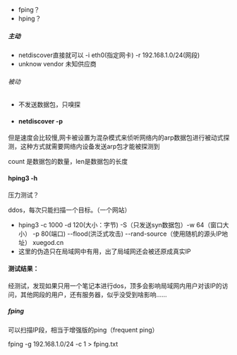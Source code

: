 - fping？
- hping？

##### 主动

- netdiscover直接就可以 -i eth0(指定网卡) -r 192.168.1.0/24(网段)
- unknow vendor 未知供应商

###### 被动

- 不发送数据包，只嗅探

- #### netdiscover -p

但是速度会比较慢,网卡被设置为混杂模式来侦听网络内的arp数据包进行被动式探测，这种方式就需要网络内设备发送arp包才能被探测到

count 是数据包的数量，len是数据包的长度

#### hping3 -h

压力测试？

ddos，每次只能扫描一个目标。（一个网站）

- hping3 -c 1000 -d 120(大小：字节) -S（只发送syn数据包）-w 64（窗口大小） -p 80(端口) --flood(洪泛式攻击) --rand-source（使用随机的源头IP地址） xuegod.cn
- 这里的伪造只在局域网中有用，出了局域网还会被还原成真实IP

#### 测试结果：

经测试，发现如果只用一个笔记本进行dos，顶多会影响局域网内用户对该IP的访问，其他网段的用户，还有服务器，似乎没受到啥影响……



##### fping

可以扫描IP段，相当于增强版的ping（frequent ping）

fping -g 192.168.1.0/24 -c 1 > fping.txt